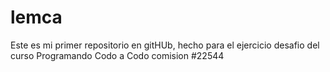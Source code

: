 # lemca
Este es mi primer repositorio en gitHUb, hecho para el ejercicio desafio del curso Programando Codo a Codo comision #22544
